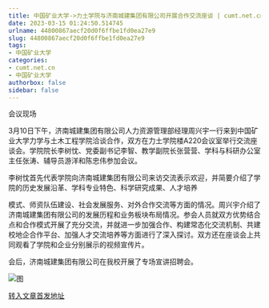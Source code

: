 ```yaml
---
title: 中国矿业大学->力土学院与济南城建集团有限公司开展合作交流座谈 | cumt.net.cn
date: 2023-03-15 01:24:50.514745
urlname: 44800867aecf20d0f6ffbe1fd0ea27e9
slug: 44800867aecf20d0f6ffbe1fd0ea27e9
tags: 
- 中国矿业大学
categories:
- cumt.net.cn
- 中国矿业大学
authorbox: false
sidebar: false
---
```

会议现场

3月10日下午，济南城建集团有限公司人力资源管理部经理周兴宇一行来到中国矿业大学力学与土木工程学院洽谈合作，双方在力土学院楼A220会议室举行交流座谈会。学院院长李树忱、党委副书记李智、教学副院长张营营、学科与科研办公室主任张涛、辅导员游洋和陈忠伟参加会议。

李树忱首先代表学院向济南城建集团有限公司来访交流表示欢迎，并简要介绍了学院的历史发展沿革、学科专业特色、科学研究成果、人才培养
<!--more-->
模式、师资队伍建设、社会发展服务、对外合作交流等方面的情况。周兴宇介绍了济南城建集团有限公司的发展历程和业务板块布局情况。参会人员就双方优势结合点和合作模式开展了充分交流，并就进一步加强合作、构建常态化交流机制、共建校地企合作平台、加强人才交流培养等方面进行了深入探讨。双方还在座谈会上共同观看了学院和企业分别展示的视频宣传片。

会后，济南城建集团有限公司在我校开展了专场宣讲招聘会。

![图](https://xwzx.cumt.edu.cn/_upload/article/images/da/7a/ee3df57f461780f7ac9efe5b52bc/36d14ac2-57c9-4c5a-9bf1-f05565bf4172.jpg)

[转入文章首发地址](https://xwzx.cumt.edu.cn/c9/fb/c523a641531/page.htm)